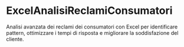 # ExcelAnalisiReclamiConsumatori
Analisi avanzata dei reclami dei consumatori con Excel per identificare pattern, ottimizzare i tempi di risposta e migliorare la soddisfazione del cliente.

